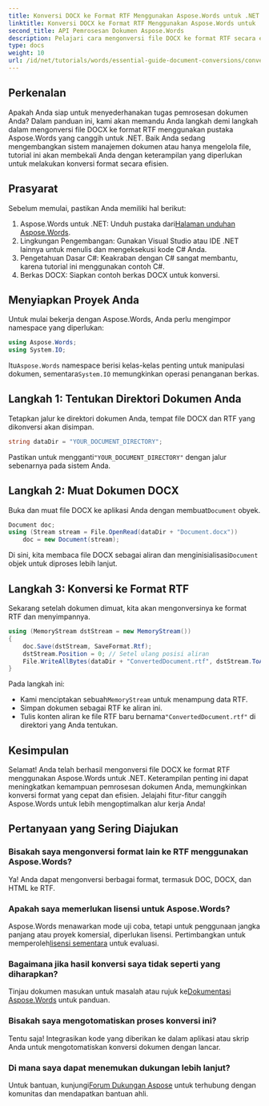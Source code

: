 ```yaml
---
title: Konversi DOCX ke Format RTF Menggunakan Aspose.Words untuk .NET
linktitle: Konversi DOCX ke Format RTF Menggunakan Aspose.Words untuk .NET
second_title: API Pemrosesan Dokumen Aspose.Words
description: Pelajari cara mengonversi file DOCX ke format RTF secara efisien menggunakan pustaka Aspose.Words untuk .NET. Panduan langkah demi langkah ini mencakup cara memuat dokumen dan menyimpan konversi.
type: docs
weight: 10
url: /id/net/tutorials/words/essential-guide-document-conversions/convert-docx-to-rtf/
---
```

## Perkenalan

Apakah Anda siap untuk menyederhanakan tugas pemrosesan dokumen Anda? Dalam panduan ini, kami akan memandu Anda langkah demi langkah dalam mengonversi file DOCX ke format RTF menggunakan pustaka Aspose.Words yang canggih untuk .NET. Baik Anda sedang mengembangkan sistem manajemen dokumen atau hanya mengelola file, tutorial ini akan membekali Anda dengan keterampilan yang diperlukan untuk melakukan konversi format secara efisien.

## Prasyarat

Sebelum memulai, pastikan Anda memiliki hal berikut:

1.  Aspose.Words untuk .NET: Unduh pustaka dari[Halaman unduhan Aspose.Words](https://releases.aspose.com/words/net/).
2. Lingkungan Pengembangan: Gunakan Visual Studio atau IDE .NET lainnya untuk menulis dan mengeksekusi kode C# Anda.
3. Pengetahuan Dasar C#: Keakraban dengan C# sangat membantu, karena tutorial ini menggunakan contoh C#.
4. Berkas DOCX: Siapkan contoh berkas DOCX untuk konversi. 

## Menyiapkan Proyek Anda

Untuk mulai bekerja dengan Aspose.Words, Anda perlu mengimpor namespace yang diperlukan:

```csharp
using Aspose.Words;
using System.IO;
```

 Itu`Aspose.Words` namespace berisi kelas-kelas penting untuk manipulasi dokumen, sementara`System.IO` memungkinkan operasi penanganan berkas.

## Langkah 1: Tentukan Direktori Dokumen Anda

Tetapkan jalur ke direktori dokumen Anda, tempat file DOCX dan RTF yang dikonversi akan disimpan. 

```csharp
string dataDir = "YOUR_DOCUMENT_DIRECTORY";
```

 Pastikan untuk mengganti`"YOUR_DOCUMENT_DIRECTORY"` dengan jalur sebenarnya pada sistem Anda.

## Langkah 2: Muat Dokumen DOCX

 Buka dan muat file DOCX ke aplikasi Anda dengan membuat`Document` obyek.

```csharp
Document doc;
using (Stream stream = File.OpenRead(dataDir + "Document.docx"))
    doc = new Document(stream);
```

 Di sini, kita membaca file DOCX sebagai aliran dan menginisialisasi`Document` objek untuk diproses lebih lanjut.

## Langkah 3: Konversi ke Format RTF

Sekarang setelah dokumen dimuat, kita akan mengonversinya ke format RTF dan menyimpannya.

```csharp
using (MemoryStream dstStream = new MemoryStream())
{
    doc.Save(dstStream, SaveFormat.Rtf);
    dstStream.Position = 0; // Setel ulang posisi aliran
    File.WriteAllBytes(dataDir + "ConvertedDocument.rtf", dstStream.ToArray());
}
```

Pada langkah ini:
-  Kami menciptakan sebuah`MemoryStream` untuk menampung data RTF.
- Simpan dokumen sebagai RTF ke aliran ini.
-  Tulis konten aliran ke file RTF baru bernama`"ConvertedDocument.rtf"` di direktori yang Anda tentukan.

## Kesimpulan

Selamat! Anda telah berhasil mengonversi file DOCX ke format RTF menggunakan Aspose.Words untuk .NET. Keterampilan penting ini dapat meningkatkan kemampuan pemrosesan dokumen Anda, memungkinkan konversi format yang cepat dan efisien. Jelajahi fitur-fitur canggih Aspose.Words untuk lebih mengoptimalkan alur kerja Anda!

## Pertanyaan yang Sering Diajukan

### Bisakah saya mengonversi format lain ke RTF menggunakan Aspose.Words?
Ya! Anda dapat mengonversi berbagai format, termasuk DOC, DOCX, dan HTML ke RTF.

### Apakah saya memerlukan lisensi untuk Aspose.Words?
 Aspose.Words menawarkan mode uji coba, tetapi untuk penggunaan jangka panjang atau proyek komersial, diperlukan lisensi. Pertimbangkan untuk memperoleh[lisensi sementara](https://purchase.conholdate.com/temporary-license/) untuk evaluasi.

### Bagaimana jika hasil konversi saya tidak seperti yang diharapkan?
 Tinjau dokumen masukan untuk masalah atau rujuk ke[Dokumentasi Aspose.Words](https://reference.aspose.com/words/net/) untuk panduan.

### Bisakah saya mengotomatiskan proses konversi ini?
Tentu saja! Integrasikan kode yang diberikan ke dalam aplikasi atau skrip Anda untuk mengotomatiskan konversi dokumen dengan lancar.

### Di mana saya dapat menemukan dukungan lebih lanjut?
Untuk bantuan, kunjungi[Forum Dukungan Aspose](https://forum.aspose.com/c/words/8) untuk terhubung dengan komunitas dan mendapatkan bantuan ahli.